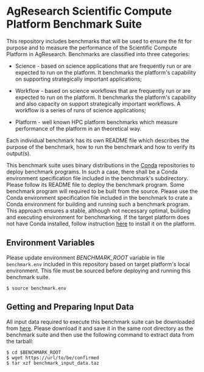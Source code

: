 # AgResearch Scientific Compute Platform Benchmark Suite

This repository includes benchmarks that will be used to ensure the fit for purpose and to measure the performance of the Scientific Compute Platform in AgResearch.  Benchmarks are classified into three categories:

* Science - based on science applications that are frequently run or are expected to run on the platform.  It benchmarks the platform's capability on supporting strategically important applications;

* Workflow - based on science workflows that are frequently run or are expected to run on the platform.  It benchmarks the platform's capability and also capacity on support strategically important workflows.  A workflow is a series of runs of science applications;

* Platform - well known HPC platform benchmarks which measure performance of the platform in an theoretical way.

Each individual benchmark has its own README file which describes the purpose of the benchmark, how to run the benchmark and how to verify its output(s).

This benchmark suite uses binary distributions in the [Conda](https://conda.io) repositories to deploy benchmark programs.  In such a case, there shall be a Conda environment specification file included in the benchmark's subdirectory.  Please follow its README file to deploy the benchmark program.  Some benchmark program will required to be built from the source.  Please use the Conda environment specification file included in the benchmark to crate a Conda environment for building and running such a benchmark program.  This approach ensures a stable, although not necessary optimal, building and executing environment for benchmarking.  If the target platform does not have Conda installed, follow instruction [here](https://conda.io/miniconda.html) to install it on the platform.

## Environment Variables

Please update environment *BENCHMARK_ROOT* variable in file ```benchmark.env``` included in this repository based on target platform's local environment.  This file must be sourced before deploying and running this benchmark suite.  

```
$ source benchmark.env
```

## Getting and Preparing Input Data

All input data required to execute this benchmark suite can be downloaded from [here](https://url/to/be/confirmed).  Please download it and save it in the same root directory as the benchmark suite and then use the following command to extract data from the tarball:

```
$ cd $BENCHMARK_ROOT
$ wget https://url/to/be/confirmed
$ tar xzf benchmark_input_data.taz
```
